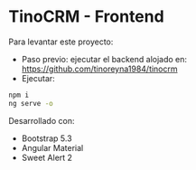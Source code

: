 # TinoCRM - Frontend

Para levantar este proyecto:
* Paso previo: ejecutar el backend alojado en: https://github.com/tinoreyna1984/tinocrm
* Ejecutar:
```bash
npm i
ng serve -o
```

Desarrollado con:
* Bootstrap 5.3
* Angular Material
* Sweet Alert 2
